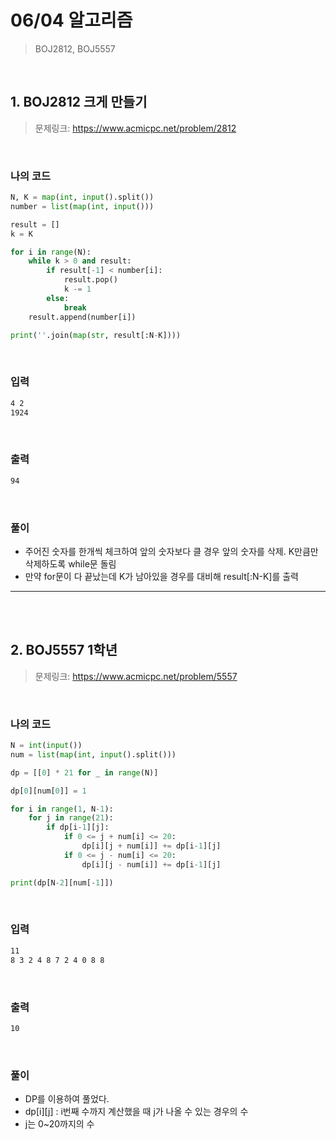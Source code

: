 # 06/04 알고리즘

> BOJ2812, BOJ5557

<br>

## 1. BOJ2812 크게 만들기

> 문제링크: https://www.acmicpc.net/problem/2812

<br>

### 나의 코드

```python
N, K = map(int, input().split())
number = list(map(int, input()))

result = []
k = K

for i in range(N):
    while k > 0 and result:
        if result[-1] < number[i]:
            result.pop()
            k -= 1
        else:
            break
    result.append(number[i])

print(''.join(map(str, result[:N-K])))
```

<br>

### 입력

```bash
4 2
1924
```

<br>

### 출력

```bash
94
```

<br>

### 풀이

- 주어진 숫자를 한개씩 체크하여 앞의 숫자보다 클 경우 앞의 숫자를 삭제. K만큼만 삭제하도록 while문 돌림
- 만약 for문이 다 끝났는데 K가 남아있을 경우를 대비해 result[:N-K]를 출력

---

<br>

<br>

## 2. BOJ5557 1학년

> 문제링크: https://www.acmicpc.net/problem/5557

<br>

### 나의 코드

```python
N = int(input())
num = list(map(int, input().split()))

dp = [[0] * 21 for _ in range(N)]

dp[0][num[0]] = 1

for i in range(1, N-1):
    for j in range(21):
        if dp[i-1][j]:
            if 0 <= j + num[i] <= 20:
                dp[i][j + num[i]] += dp[i-1][j]
            if 0 <= j - num[i] <= 20:
                dp[i][j - num[i]] += dp[i-1][j]

print(dp[N-2][num[-1]])
```

<br>

### 입력

```bash
11
8 3 2 4 8 7 2 4 0 8 8
```

<br>

### 출력

```bash
10
```

<br>

### 풀이

- DP를 이용하여 풀었다.
- dp[i][j] : i번째 수까지 계산했을 때 j가 나올 수 있는 경우의 수
- j는 0~20까지의 수